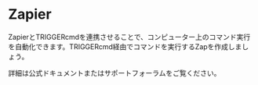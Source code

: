 # Zapier

ZapierとTRIGGERcmdを連携させることで、コンピューター上のコマンド実行を自動化できます。TRIGGERcmd経由でコマンドを実行するZapを作成しましょう。

詳細は公式ドキュメントまたはサポートフォーラムをご覧ください。
